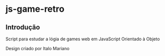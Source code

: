 # js-game-retro

## Introdução

Script para estudar a lógia de games web em JavaScript Orientado à Objeto

Design criado por Italo Mariano